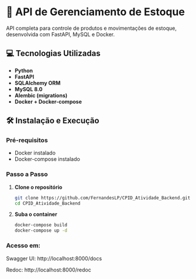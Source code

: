 # 🚀 API de Gerenciamento de Estoque

API completa para controle de produtos e movimentações de estoque, desenvolvida com FastAPI, MySQL e Docker.

## 💻 Tecnologias Utilizadas
- **Python**
- **FastAPI**
- **SQLAlchemy ORM**
- **MySQL 8.0**
- **Alembic (migrations)**
- **Docker + Docker-compose**

## 🛠️ Instalação e Execução

### Pré-requisitos
- Docker instalado
- Docker-compose instalado

### Passo a Passo

1. **Clone o repositório**
   ```bash
   git clone https://github.com/FernandesLP/CPID_Atividade_Backend.git
   cd CPID_Atividade_Backend

2. **Suba o container**
   ```bash
   docker-compose build
   docker-compose up -d
### Acesso em:
Swagger UI: http://localhost:8000/docs

Redoc: http://localhost:8000/redoc

  
